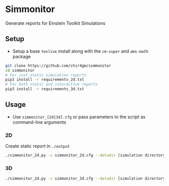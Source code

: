 # Simmonitor
Generate reports for Einstein Toolkit Simulations
## Setup
- Setup a base `texlive` install along with the `cm-super` and `ams-math` package
```sh
git clone https://github.com/chir4gm/simmonitor
cd simmonitor
# For just static simulation reports
pip3 install -r requirements_2d.txt
# For both static and interactive reports
pip3 install -r requirements_3d.txt
```
## Usage
- Use `simmonitor_[2d|3d].cfg` or pass parameters to the script as command-line arguments

### 2D
Create static report in `./output`
```sh
./simmonitor_2d.py -c simmonitor_2d.cfg --datadir [simulation directory] -v
```
### 3D
```sh
./simmonitor_2d.py -c simmonitor_3d.cfg --datadir [simulation directory] --output [output file] -v
```